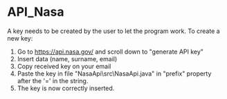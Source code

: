 # API_Nasa
A key needs to be created by the user to let the program work.
To create a new key:
1) Go to https://api.nasa.gov/ and scroll down to "generate API key"
2) Insert data (name, surname, email)
3) Copy received key on your email
4) Paste the key in file "NasaApi\src\NasaApi.java" in "prefix" property after the '=' in the string.
5) The key is now correctly inserted.

